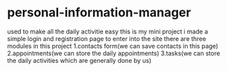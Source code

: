# personal-information-manager
used to make all the daily activitie easy
this is my mini project 
i made a simple login and registration page to enter into the site
there are three modules in this project
1.contacts form(we can save contacts in this page)
2.appointments(we can store the daily appointments)
3.tasks(we can store the daily activities which are generally done by us)
